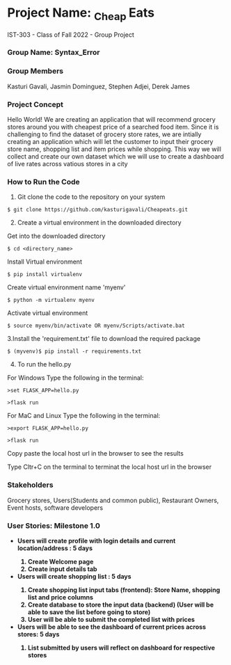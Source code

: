 # Project Name: <sub>  Cheap </sub>Eats
IST-303 - Class of Fall 2022 - Group Project

### Group Name: Syntax_Error 

### Group Members
Kasturi Gavali, Jasmin Dominguez, Stephen Adjei, Derek James 

### Project Concept 
Hello World! We are creating an application that will recommend grocery stores around you with cheapest price of a searched food item.
Since it is challenging to find the dataset of grocery store rates, we are intially creating an application which will let the customer to input
their grocery store name, shopping list and item prices while shopping.
This way we will collect and create our own dataset which we will use to create a dashboard of live rates across vatious stores in a city 

### How to Run the Code 

1. Git clone the code to the repository on your system 

` $ git clone https://github.com/kasturigavali/Cheapeats.git `

2. Create a virtual environment in the downloaded directory 

Get into the downloaded directory
     
` $ cd <directory_name> `
        
Install Virtual environment 
     
` $ pip install virtualenv `
        
Create virtual environment name 'myenv' 
     
` $ python -m virtualenv myenv `
        
Activate virtual environment 
     
`$ source myenv/bin/activate OR myenv/Scripts/activate.bat `
        
3.Install the 'requirement.txt' file to download the required package 

`$ (myvenv)$ pip install -r requirements.txt `
         
4. To run the hello.py 

For Windows Type the following in the terminal:
```
>set FLASK_APP=hello.py
        
>flask run 

```

For MaC and Linux Type the following in the terminal:
       
``` 
>export FLASK_APP=hello.py 

>flask run 

```
            
Copy paste the local host url in the browser to see the results
      
Type Cltr+C on the terminal to terminat the local host url in the browser 


### Stakeholders 
Grocery stores, Users(Students and common public), Restaurant Owners, Event hosts, software developers 

<h3><strong> User Stories: Milestone 1.0<strong></h3>
<ul>
    <li>Users will create profile with login details and current location/address : 5 days</li>
    <ol>
        <li>Create Welcome page</li>
        <li>Create input details tab </li>
     </ol>
    <li>Users will create shopping list : 5 days</li>
    <ol>
        <li> Create shopping list input tabs (frontend): Store Name, shopping list and price columns </li>
        <li> Create database to store the input data (backend)
    (User will be able to save the list before going to store)
        <li> User will be able to submit the completed list with prices </li>
    </ol>
    <li>Users will be able to see the dashboard of current prices across stores: 5 days</li>
    <ol>
        <li>List submitted by users will reflect on dashboard for respective stores</li>
    </ol>
</ul>


        
        
        
